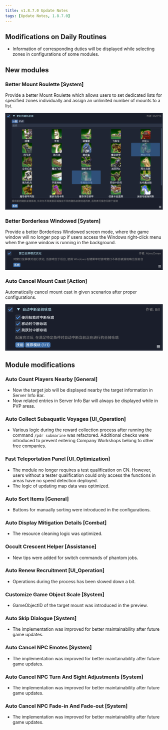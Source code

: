 ```yaml
---
title: v1.8.7.0 Update Notes
tags: [Update Notes, 1.8.7.0]
---
```


## Modifications on Daily Routines

- Information of corresponding duties will be displayed while selecting zones in configurations of some modules.

## New modules

### Better Mount Roulette [System]

Provide a better Mount Roulette which allows users to set dedicated lists for specified zones individually and assign an unlimited number of mounts to a list.

![BetterMountRoulette](/assets/Changelog/1.8.7.0/BetterMountRoulette.png)

### Better Borderless Windowed [System]

Provide a better Borderless Windowed screen mode, where the game window will no longer pop up if users access the Windows right-click menu when the game window is running in the background.

![OptimizedBorderlessWindow](/assets/Changelog/1.8.7.0/OptimizedBorderlessWindow.png)

### Auto Cancel Mount Cast [Action]

Automatically cancel mount cast in given scenarios after proper configurations.

![AutoCancelMountCast](/assets/Changelog/1.8.7.0/AutoCancelMountCast.png)

## Module modifications

### Auto Count Players Nearby [General]

- Now the target job will be displayed nearby the target information in Server Info Bar.
- Now related entries in Server Info Bar will always be displayed while in PVP areas.

### Auto Collect Subaquatic Voyages [UI_Operation]

- Various logic during the reward collection process after running the command `/pdr submarine` was refactored. Additional checks were introduced to prevent entering Company Workshops belong to other free companies.

### Fast Teleportation Panel [UI_Optimization]

- The module no longer requires a test qualification on CN. However, users without a tester qualification could only access the functions in areas have no speed detection deployed.
- The logic of updating map data was optimized.

### Auto Sort Items [General]

- Buttons for manually sorting were introduced in the configurations.

### Auto Display Mitigation Details [Combat]

- The resource cleaning logic was optimized.

### Occult Crescent Helper [Assistance]

- New tips were added for switch commands of phantom jobs.

### Auto Renew Recruitment [UI_Operation]

- Operations during the process has been slowed down a bit.

### Customize Game Object Scale [System]

- GameObjectID of the target mount was introduced in the preview.

### Auto Skip Dialogue [System]

- The implementation was improved for better maintainability after future game updates.

### Auto Cancel NPC Emotes [System]

- The implementation was improved for better maintainability after future game updates.

### Auto Cancel NPC Turn And Sight Adjustments [System]

- The implementation was improved for better maintainability after future game updates.

### Auto Cancel NPC Fade-in And Fade-out [System]

- The implementation was improved for better maintainability after future game updates.